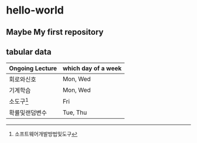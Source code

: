 # hello-world
Maybe My first repository 
---

## tabular data
| Ongoing Lecture | which day of a week |
| --------------- | ------------------- |
| 회로와신호 | Mon, Wed |
| 기계학습 | Mon, Wed |
| 소도구[^1] | Fri |
| 확률및랜덤변수 | Tue, Thu |

[^1]: 소프트웨어개발방법및도구


